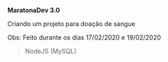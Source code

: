 **MaratonaDev 3.0**

Criando um projeto para doação de sangue

Obs: Feito durante os dias 17/02/2020 e 19/02/2020

> NodeJS (MySQL)
